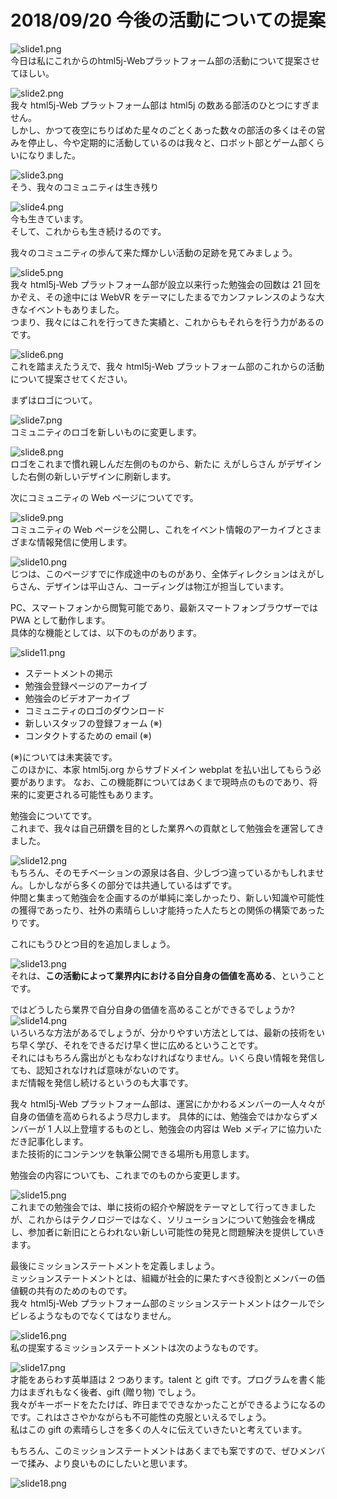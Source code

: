 # 2018/09/20 今後の活動についての提案   
![slide1.png](/img/slide1.png "html5j-Webプラットフォーム部の今後の活動について")  
今日は私にこれからのhtml5j-Webプラットフォーム部の活動について提案させてほしい。  
  
![slide2.png](/img/slide2.png "html5j-Webプラットフォーム部の今後の活動について")  
我々 html5j-Web プラットフォーム部は html5j の数ある部活のひとつにすぎません。  
しかし、かつて夜空にちりばめた星々のごとくあった数々の部活の多くはその営みを停止し、今や定期的に活動しているのは我々と、ロボット部とゲーム部くらいになりました。  
  
![slide3.png](/img/slide3.png "html5j-Webプラットフォーム部の今後の活動について")  
そう、我々のコミュニティは生き残り  
  
![slide4.png](/img/slide4.png "html5j-Webプラットフォーム部の今後の活動について")  
今も生きています。  
そして、これからも生き続けるのです。  
    
我々のコミュニティの歩んて来た輝かしい活動の足跡を見てみましょう。
  
![slide5.png](/img/slide5.png "html5j-Webプラットフォーム部の今後の活動について")   
我々 html5j-Web プラットフォーム部が設立以来行った勉強会の回数は 21 回をかぞえ、その途中には WebVR をテーマにしたまるでカンファレンスのような大きなイベントもありました。  
つまり、我々にはこれを行ってきた実績と、これからもそれらを行う力があるのです。
  
![slide6.png](/img/slide6.png "html5j-Webプラットフォーム部の今後の活動について")  
これを踏まえたうえで、我々 html5j-Web プラットフォーム部のこれからの活動について提案させてください。  
  
まずはロゴについて。
  
![slide7.png](/img/slide7.png "html5j-Webプラットフォーム部の今後の活動について")   
コミュニティのロゴを新しいものに変更します。    
  
![slide8.png](/img/slide8.png "コミュニティのロゴについて")   
ロゴをこれまで慣れ親しんだ左側のものから、新たに えがしらさん がデザインした右側の新しいデザインに刷新します。  
  
次にコミュニティの Web ページについてです。
  
![slide9.png](/img/slide9.png "コミュニティのページについて")   
コミュニティの Web ページを公開し、これをイベント情報のアーカイブとさまざまな情報発信に使用します。  
  
  
![slide10.png](/img/slide10.png "コミュニティのページについて")   
じつは、このページすでに作成途中のものがあり、全体ディレクションはえがしらさん、デザインは平山さん、コーディングは物江が担当しています。  
  
PC、スマートフォンから閲覧可能であり、最新スマートフォンブラウザーでは PWA として動作します。  
具体的な機能としては、以下のものがあります。
  
![slide11.png](/img/slide11.png "コミュニティのページについて")   
* ステートメントの掲示  
* 勉強会登録ページのアーカイブ
* 勉強会のビデオアーカイブ
* コミュニティのロゴのダウンロード
* 新しいスタッフの登録フォーム  (※)
* コンタクトするための email (※)
  
(※)については未実装です。  
このほかに、本家 html5j.org からサブドメイン webplat を払い出してもらう必要があります。
なお、この機能群についてはあくまで現時点のものであり、将来的に変更される可能性もあります。  
  
勉強会についてです。  
これまで、我々は自己研鑽を目的とした業界への貢献として勉強会を運営してきました。  
  
![slide12.png](/img/slide12.png "勉強会について")    
もちろん、そのモチベーションの源泉は各自、少しづつ違っているかもしれません。しかしながら多くの部分では共通しているはずです。  
仲間と集まって勉強会を企画するのが単純に楽しかったり、新しい知識や可能性の獲得であったり、社外の素晴らしい才能持った人たちとの関係の構築であったりです。
  
これにもうひとつ目的を追加しましょう。
  
![slide13.png](/img/slide13.png "勉強会について")    
それは、**この活動によって業界内における自分自身の価値を高める**、ということです。

ではどうしたら業界で自分自身の価値を高めることができるでしょうか?
![slide14.png](/img/slide14.png "勉強会について")   
いろいろな方法があるでしょうが、分かりやすい方法としては、最新の技術をいち早く学び、それをできるだけ早く世に広めるということです。  
それにはもちろん露出がともなわなければなりません。いくら良い情報を発信しても、認知されなければ意味がないのです。  
まだ情報を発信し続けるというのも大事です。  
  
我々 html5j-Web プラットフォーム部は、運営にかかわるメンバーの一人々々が自身の価値を高められるよう尽力します。
具体的には、勉強会ではかならずメンバーが 1 人以上登壇するものとし、勉強会の内容は Web メディアに協力いただき記事化します。  
また技術的にコンテンツを執筆公開できる場所も用意します。  
  
勉強会の内容についても、これまでのものから変更します。  
  
![slide15.png](/img/slide15.png "勉強会について")    
これまでの勉強会では、単に技術の紹介や解説をテーマとして行ってきましたが、これからはテクノロジーではなく、ソリューションについて勉強会を構成し、参加者に新旧にとらわれない新しい可能性の発見と問題解決を提供していきます。  
  
最後にミッションステートメントを定義しましょう。  
ミッションステートメントとは、組織が社会的に果たすべき役割とメンバーの価値観の共有のためのものです。  
我々 html5j-Web プラットフォーム部のミッションステートメントはクールでシビレるようなものでなくてはなりません。  
  
![slide16.png](/img/slide16.png "ミッションステートメント")    
私の提案するミッションステートメントは次のようなものです。  
  
![slide17.png](/img/slide17.png "ミッションステートメント")    
才能をあらわす英単語は 2 つあります。talent と gift です。プログラムを書く能力はまぎれもなく後者、gift (贈り物) でしょう。  
我々がキーボードをたたけば、昨日までできなかったことができるようになるのです。これはささやかながらも不可能性の克服といえるでしょう。  
私はこの gift の素晴らしさを多くの人々に伝えていきたいと考えています。
  
もちろん、このミッションステートメントはあくまでも案ですので、ぜひメンバーで揉み、より良いものにしたいと思います。
  
![slide18.png](/img/slide18.png "ミッションステートメント") 